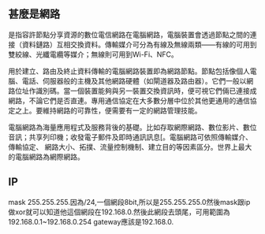 ## 甚麼是網路
是指容許節點分享資源的數位電信網路在電腦網路，電腦裝置會透過節點之間的連接（資料鏈路）互相交換資料。傳輸媒介可分為有線及無線兩類——有線的可用到雙絞線、光纖電纜等媒介；無線則可用到Wi-Fi、NFC。

用於建立、路由及終止資料傳輸的電腦網路裝置即為網路節點。節點包括像個人電腦、電話、伺服器般的主機及其他網路硬體（如閘道器及路由器）。它們一般以網路位址作識別碼。當一個裝置能夠與另一裝置交換資訊時，便可視它們倆已連接成網路，不論它們是否直連。專用通信協定在大多數分層中位於其他更通用的通信協定之上。要維持網路的可靠性，便需要有一定的網路管理技能。

電腦網路為海量應用程式及服務背後的基礎。比如存取網際網路、數位影片、數位音訊；共享列印機；收發電子郵件及即時通訊訊息[。電腦網路可依照傳輸媒介、傳輸協定、 網路大小、拓撲、流量控制機制、建立目的等因素區分。世界上最大的電腦網路為網際網路。
## IP
mask 255.255.255.因為/24,一個網段8bit,所以是255.255.255.0然後mask跟ip做xor就可以知道他這個網段在192.168.0.然後此網段去頭尾，可用範圍為192.168.0.1~192.168.0.254
gateway應該是192.168.0.

